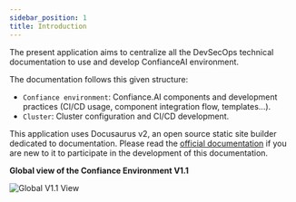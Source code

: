 ```yaml
---
sidebar_position: 1
title: Introduction
---
```


The present application aims to centralize all the DevSecOps technical documentation to use and develop ConfianceAI environment.

The documentation follows this given structure:

- `Confiance environment`: Confiance.AI components and development practices (CI/CD usage, component integration flow, templates...).
- `Cluster`: Cluster configuration and CI/CD development.

This application uses Docusaurus v2, an open source static site builder dedicated to documentation. Please read the [official documentation](https://docusaurus.io/docs) if you are new to it to participate in the development of this documentation.

**Global view of the Confiance Environment V1.1**

![Global V1.1 View](/img/confiance_env/confiancev1.png)
